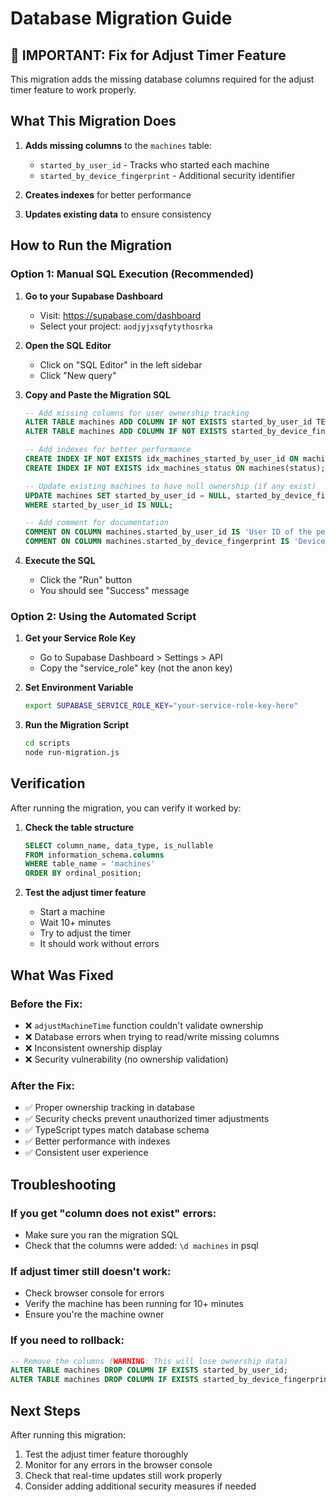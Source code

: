 # Database Migration Guide

## 🚨 IMPORTANT: Fix for Adjust Timer Feature

This migration adds the missing database columns required for the adjust timer feature to work properly.

## What This Migration Does

1. **Adds missing columns** to the `machines` table:
   - `started_by_user_id` - Tracks who started each machine
   - `started_by_device_fingerprint` - Additional security identifier

2. **Creates indexes** for better performance

3. **Updates existing data** to ensure consistency

## How to Run the Migration

### Option 1: Manual SQL Execution (Recommended)

1. **Go to your Supabase Dashboard**
   - Visit: https://supabase.com/dashboard
   - Select your project: `aodjyjxsqfytythosrka`

2. **Open the SQL Editor**
   - Click on "SQL Editor" in the left sidebar
   - Click "New query"

3. **Copy and Paste the Migration SQL**
   ```sql
   -- Add missing columns for user ownership tracking
   ALTER TABLE machines ADD COLUMN IF NOT EXISTS started_by_user_id TEXT;
   ALTER TABLE machines ADD COLUMN IF NOT EXISTS started_by_device_fingerprint TEXT;

   -- Add indexes for better performance
   CREATE INDEX IF NOT EXISTS idx_machines_started_by_user_id ON machines(started_by_user_id);
   CREATE INDEX IF NOT EXISTS idx_machines_status ON machines(status);

   -- Update existing machines to have null ownership (if any exist)
   UPDATE machines SET started_by_user_id = NULL, started_by_device_fingerprint = NULL 
   WHERE started_by_user_id IS NULL;

   -- Add comment for documentation
   COMMENT ON COLUMN machines.started_by_user_id IS 'User ID of the person who started the machine';
   COMMENT ON COLUMN machines.started_by_device_fingerprint IS 'Device fingerprint for additional security';
   ```

4. **Execute the SQL**
   - Click the "Run" button
   - You should see "Success" message

### Option 2: Using the Automated Script

1. **Get your Service Role Key**
   - Go to Supabase Dashboard > Settings > API
   - Copy the "service_role" key (not the anon key)

2. **Set Environment Variable**
   ```bash
   export SUPABASE_SERVICE_ROLE_KEY="your-service-role-key-here"
   ```

3. **Run the Migration Script**
   ```bash
   cd scripts
   node run-migration.js
   ```

## Verification

After running the migration, you can verify it worked by:

1. **Check the table structure**
   ```sql
   SELECT column_name, data_type, is_nullable 
   FROM information_schema.columns 
   WHERE table_name = 'machines' 
   ORDER BY ordinal_position;
   ```

2. **Test the adjust timer feature**
   - Start a machine
   - Wait 10+ minutes
   - Try to adjust the timer
   - It should work without errors

## What Was Fixed

### Before the Fix:
- ❌ `adjustMachineTime` function couldn't validate ownership
- ❌ Database errors when trying to read/write missing columns
- ❌ Inconsistent ownership display
- ❌ Security vulnerability (no ownership validation)

### After the Fix:
- ✅ Proper ownership tracking in database
- ✅ Security checks prevent unauthorized timer adjustments
- ✅ TypeScript types match database schema
- ✅ Better performance with indexes
- ✅ Consistent user experience

## Troubleshooting

### If you get "column does not exist" errors:
- Make sure you ran the migration SQL
- Check that the columns were added: `\d machines` in psql

### If adjust timer still doesn't work:
- Check browser console for errors
- Verify the machine has been running for 10+ minutes
- Ensure you're the machine owner

### If you need to rollback:
```sql
-- Remove the columns (WARNING: This will lose ownership data)
ALTER TABLE machines DROP COLUMN IF EXISTS started_by_user_id;
ALTER TABLE machines DROP COLUMN IF EXISTS started_by_device_fingerprint;
```

## Next Steps

After running this migration:
1. Test the adjust timer feature thoroughly
2. Monitor for any errors in the browser console
3. Check that real-time updates still work properly
4. Consider adding additional security measures if needed 